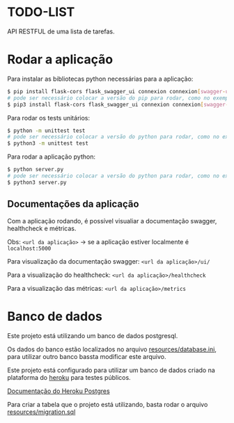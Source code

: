 # TODO-LIST

API RESTFUL de uma lista de tarefas.

# Rodar a aplicação

Para instalar as bibliotecas python necessárias para a aplicação:

```bash
$ pip install flask-cors flask_swagger_ui connexion connexion[swagger-ui] appmetrics unittest json
# pode ser necessário colocar a versão do pip para rodar, como no exemplo abaixo:
$ pip3 install flask-cors flask_swagger_ui connexion connexion[swagger-ui] appmetrics unittest json
```


Para rodar os tests unitários:

```bash
$ python -m unittest test
# pode ser necessário colocar a versão do python para rodar, como no exemplo abaixo:
$ python3 -m unittest test
```


Para rodar a aplicação python:

```bash
$ python server.py
# pode ser necessário colocar a versão do python para rodar, como no exemplo abaixo:
$ python3 server.py
```

## Documentações da aplicação

Com a aplicação rodando, é possível visualiar a documentação swagger, healthcheck e métricas.

Obs: `<url da aplicação>` -> se a aplicação estiver localmente é `localhost:5000`


Para visualização da documentação swagger:
`<url da aplicação>/ui/`

Para a visualização do healthcheck:
`<url da aplicação>/healthcheck`

Para a visualização das métricas:
`<url da aplicação>/metrics`


# Banco de dados

Este projeto está utilizando um banco de dados postgresql.

Os dados do banco estão localizados no arquivo [resources/database.ini](resources/database.ini), para utilizar outro banco bassta modificar este arquivo.

Este projeto está configurado para utilizar um banco de dados criado na plataforma do [heroku](https://heroku.com) para testes públicos.


[Documentação do Heroku Postgres](https://devcenter.heroku.com/articles/heroku-postgresql)


Para criar a tabela que o projeto está utilizando, basta rodar o arquivo [resources/migration.sql](resources/migration.sql)
